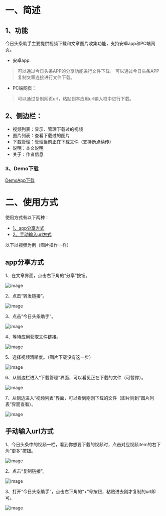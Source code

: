 # 一、简述
## 1、功能
今日头条助手主要提供视频下载和文章图片收集功能，支持安卓app和PC端网页。
	
- 安卓app:
>可以通过今日头条APP的分享功能进行文件下载。
>可以通过今日头条APP复制文章连接进行文件下载。

- PC端网页：
>可以通过复制网页url，粘贴到本应用url输入框中进行下载。

## 2、侧边栏：

- 视频列表：显示、管理下载过的视频
- 图片列表：查看下载过的图片
- 下载管理：管理当前正在下载文件（支持断点续传）
- 说明：本文说明
- 关于：作者信息

### 3、Demo下载
[DemoApp下载](app-release.apk)


# 二、使用方式 
使用方式有以下两种：

- [1、app分享方式](#app分享方式)
- [2、手动输入url方式](#手动输入url方式)

以下以视频为例（图片操作一样）

## app分享方式

1、在文章界面，点击右下角的“分享”按钮。

![image](Explain/way1/1.png)

2、点击“转发链接”。

![image](Explain/way1/2.png)

3、点击“今日头条助手”。

![image](Explain/way1/3.png)

4、等待应用获取文件链接。

![image](Explain/way1/4.png)

5、选择视频清晰度。（图片下载没有这一步）

![image](Explain/way1/5.png)

6、从侧边栏进入“下载管理”界面，可以看见正在下载的文件（可暂停）。

![image](Explain/way1/6.png)

7、从侧边进入“视频列表”界面，可以看到刚刚下载的文件（图片则到“图片列表”界面查看）。

![image](Explain/way1/7.png)

## 手动输入url方式

1、今日头条中的视频一栏，看到你想要下载的视频时，点击对应视频item的右下角“更多”按钮。

![image](Explain/way2/1.png)

2、点击“复制链接”。

![image](Explain/way2/2.png)

3、打开“今日头条助手”，点击右下角的“+”号按钮，粘贴进去刚才复制的url即可。

![image](Explain/way2/3.png)